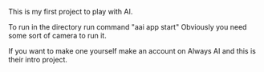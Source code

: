 This is my first project to play with AI.

To run in the directory run command "aai app start"
Obviously you need some sort of camera to run it.

If you want to make one yourself make an account on Always AI and this is their intro project.